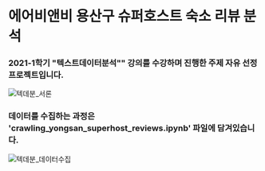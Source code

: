 # 에어비앤비 용산구 슈퍼호스트 숙소 리뷰 분석

### 2021-1학기 "텍스트데이터분석"" 강의를 수강하며 진행한 주제 자유 선정 프로젝트입니다.

![텍데분_서론](https://user-images.githubusercontent.com/96054450/174315098-8ac2a025-f1e6-4c35-92d0-d14bff0fe070.png)

### 데이터를 수집하는 과정은 'crawling_yongsan_superhost_reviews.ipynb' 파일에 담겨있습니다.

![텍데분_데이터수집](https://user-images.githubusercontent.com/96054450/174315638-c642352c-6397-4948-9ae2-7aea025a4202.png)

